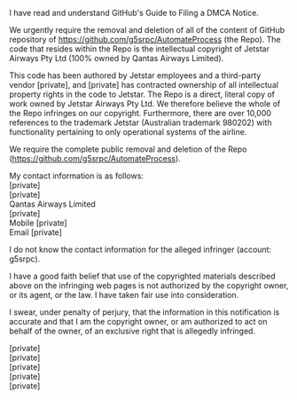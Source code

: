 I have read and understand GitHub's Guide to Filing a DMCA Notice.

We urgently require the removal and deletion of all of the content of GitHub repository of https://github.com/g5srpc/AutomateProcess (the Repo). The code that resides within the Repo is the intellectual copyright of Jetstar Airways Pty Ltd (100% owned by Qantas Airways Limited).

This code has been authored by Jetstar employees and a third-party vendor [private], and [private] has contracted ownership of all intellectual property rights in the code to Jetstar. The Repo is a direct, literal copy of work owned by Jetstar Airways Pty Ltd. We therefore believe the whole of the Repo infringes on our copyright. Furthermore, there are over 10,000 references to the trademark Jetstar (Australian trademark 980202) with functionality pertaining to only operational systems of the airline.

We require the complete public removal and deletion of the Repo (https://github.com/g5srpc/AutomateProcess).

My contact information is as follows:  
[private]  
[private]  
Qantas Airways Limited  
[private]  
Mobile [private]  
Email [private]  

I do not know the contact information for the alleged infringer (account: g5srpc).

I have a good faith belief that use of the copyrighted materials described above on the infringing web pages is not authorized by the copyright owner, or its agent, or the law. I have taken fair use into consideration.

I swear, under penalty of perjury, that the information in this notification is accurate and that I am the copyright owner, or am authorized to act on behalf of the owner, of an exclusive right that is allegedly infringed.

[private]  
[private]  
[private]  
[private]  
[private]  
